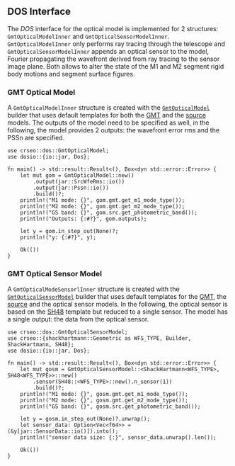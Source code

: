 ## DOS Interface

The *DOS* interface for the optical model is implemented for 2 structures: `GmtOpticalModelInner` and `GmtOpticalSensorModelInner`.
`GmtOpticalModelInner` only performs ray tracing through the telescope and `GmtOpticalSensorModelInner` appends an optical sensor to the model,  Fourier propagating the wavefront derived from ray tracing to the sensor image plane. 
Both allows to alter the state of the M1 and M2 segment rigid body motions and segment surface figures.

### GMT Optical Model

A  `GmtOpticalModelInner` structure is created with the [`GmtOpticalModel`](https://rconan.github.io/crseo/crseo/dos/struct.GmtOpticalModel.html) builder that uses default templates for both the [GMT](https://rconan.github.io/crseo/crseo/struct.GMT.html) and the [source](https://rconan.github.io/crseo/crseo/struct.SOURCE.html) models.
The outputs of the model need to be specified as well, in the following, the model provides 2 outputs: the wavefront error rms and the PSSn are specified.

```rust,ignore
use crseo::dos::GmtOpticalModel;
use dosio::{io::jar, Dos};

fn main() -> std::result::Result<(), Box<dyn std::error::Error>> {
    let mut gom = GmtOpticalModel::new()
        .output(jar::SrcWfeRms::io())
        .output(jar::Pssn::io())
        .build()?;
    println!("M1 mode: {}", gom.gmt.get_m1_mode_type());
    println!("M2 mode: {}", gom.gmt.get_m2_mode_type());
    println!("GS band: {}", gom.src.get_photometric_band());
    println!("Outputs: {:#?}", gom.outputs);

    let y = gom.in_step_out(None)?;
    println!("y: {:#?}", y);

    Ok(())
}
```

### GMT Optical Sensor Model

A  `GmtOpticalModeSensorlInner` structure is created with the [`GmtOpticalSensorModel`](https://rconan.github.io/crseo/crseo/dos/sensor/struct.GmtOpticalSensorModel.html) builder that uses default templates for the [GMT](https://rconan.github.io/crseo/crseo/struct.GMT.html), the [source](https://rconan.github.io/crseo/crseo/struct.SOURCE.html) and the optical sensor models.
In the following, the optical sensor is based on the [SH48](https://rconan.github.io/crseo/crseo/shackhartmann/struct.SH48.html) template but reduced to a single sensor.
The model has a single output: the data from the optical sensor.

```rust,ignore
use crseo::dos::GmtOpticalSensorModel;
use crseo::{shackhartmann::Geometric as WFS_TYPE, Builder, ShackHartmann, SH48};
use dosio::{io::jar, Dos};

fn main() -> std::result::Result<(), Box<dyn std::error::Error>> {
    let mut gosm = GmtOpticalSensorModel::<ShackHartmann<WFS_TYPE>, SH48<WFS_TYPE>>::new()
        .sensor(SH48::<WFS_TYPE>::new().n_sensor(1))
        .build()?;
    println!("M1 mode: {}", gosm.gmt.get_m1_mode_type());
    println!("M2 mode: {}", gosm.gmt.get_m2_mode_type());
    println!("GS band: {}", gosm.src.get_photometric_band());

    let y = gosm.in_step_out(None)?.unwrap();
    let sensor_data: Option<Vec<f64>> = (&y[jar::SensorData::io()]).into();
    println!("sensor data size: {:}", sensor_data.unwrap().len());

    Ok(())
}
```
